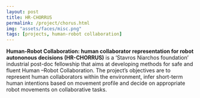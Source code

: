 ```yaml
---
layout: post
title: HR-CHORRUS 
permalink: /project/chorus.html
img: "assets/faces/misc.png"
tags: [projects, human-robot collaboration]
---
```



**Human-Robot Collaboration: human collaborator representation for robot
autononous decisions (HR-CHORRUS)** is a ‘Stavros Niarchos foundation’ industrial post-doc fellowship that aims at
developing methods for safe and fluent Human –Robot Collaboration. The project’s objectives are to
represent human collaborators within the environment, infer short-term human intentions based on
movement profile and decide on appropriate robot movements on collaborative tasks.
